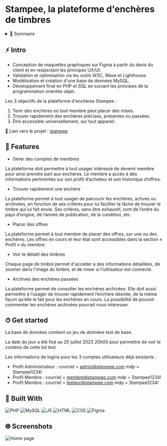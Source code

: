 # Stampee, la plateforme d'enchères de timbres

<!-- TABLE OF CONTENTS -->
<details>
  <summary>🏁 Sommaire</summary>
  <ol>
    <li><a href="#-intro">Intro</a></li>
    <li><a href="#-features">Features</a></li>
    <li><a href="#-get-started">Get started</a></li>
    <li><a href="#-built-with">Built with</a></li>
    <li><a href="#-screenshots">Screenshots</a></li>
  </ol>
</details>

## ⚡ Intro

- Conception de maquettes graphiques sur Figma à partir du devis du client et en respectant les principes UX/UI. 
- Validation et optimisation via les outils W3C, Wave et Lighthouse.
- Modélisation et création d'une base de données MySQL.
- Développement final en PHP et SQL en suivant les principes de la programmation orientée objet.

Les 3 objectifs de la plateforme d'enchères Stampee :
1. Tenir des enchères où tout membre peut placer des mises.
2. Trouver rapidement des enchères précises, présentes ou passées.
3. Être accessible universellement, sur tout appareil.

🚀 Lien vers le projet : [stampee](https://stampee.johannapenet.com)

## 🎯 Features

- Gérer des comptes de membres

La plateforme doit permettre à tout usager intéressé de devenir membre pour ainsi prendre part aux enchères. Le membre a accès à des informations pertinentes sur son profil d’acheteur et son historique d’offres.

- Trouver rapidement une enchère

La plateforme permet à tout usager de parcourir les enchères, actives ou archivées, en fonction de ses critères pour lui faciliter la tâche de trouver le timbre qui lui fait envie. Ses critères, sans être exhaustif, sont de l’ordre du pays d’origine, de l’année de publication, de la condition, etc.

- Placer des offres

La plateforme permet à tout membre de placer des offres, sur une ou des enchères. Les offres en cours et leur état sont accessibles dans la section « Profil » du membre.

- Voir le détatil des timbres

Chaque page de timbre permet d'accéder à des informations détaillées, de zoomer dans l'image du timbre, et de miser si l'utilisateur est connecté. 

- Archives des enchères passées

La plateforme permet de consulter les enchères archivées. Elle doit aussi permettre à l’usager de trouver rapidement l’enchère désirée, de la même façon qu’elle le fait pour les enchères en cours. La possibilité de pouvoir commenter les enchères archivées pourrait nous intéresser.

## ⏱ Get started
La base de données contient un jeu de données test de base.

La date du jour a été fixé au 20 juillet 2023 20h00 pour permettre de voir le contenu de cette bd test.

Les informations de logins pour les 3 comptes utilisateurs déjà existants :
- Profil Administrateur : 
    courriel = admin@stampee.com
    mdp = Stampee1234!
- Profil Membre :
    courriel = membre@stampee.com
    mdp = Stampee1234!
- Profil Membre :
    courriel = testeur@stampee.com
    mdp = Stampee1234!


## 🤖 Built With
![PHP](https://img.shields.io/badge/PHP-777BB4?style=for-the-badge&logo=php&logoColor=white) ![MySQL](https://img.shields.io/badge/MySQL-005C84?style=for-the-badge&logo=mysql&logoColor=white) ![JS](https://img.shields.io/badge/JavaScript-323330?style=for-the-badge&logo=javascript&logoColor=F7DF1E) ![HTML](https://img.shields.io/badge/HTML5-E34F26?style=for-the-badge&logo=html5&logoColor=white) ![CSS](https://img.shields.io/badge/CSS3-1572B6?style=for-the-badge&logo=css3&logoColor=white) ![Figma](https://img.shields.io/badge/Figma-F24E1E?style=for-the-badge&logo=figma&logoColor=white)

## 🌐 Screenshots

![Home page](./index.png)